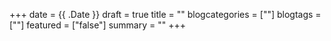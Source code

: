 +++
date = {{ .Date }}
draft = true
title = ""
blogcategories = [""]
blogtags = [""]
featured = ["false"]
summary = ""
+++

